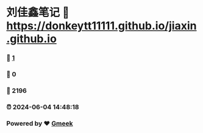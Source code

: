 # 刘佳鑫笔记 :link: https://donkeytt11111.github.io/jiaxin.github.io 
### :page_facing_up: [1](https://donkeytt11111.github.io/jiaxin.github.io/tag.html) 
### :speech_balloon: 0 
### :hibiscus: 2196 
### :alarm_clock: 2024-06-04 14:48:18 
### Powered by :heart: [Gmeek](https://github.com/Meekdai/Gmeek)
